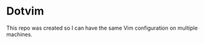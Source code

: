 Dotvim
======

This repo was created so I can have the same Vim configuration
on multiple machines.
